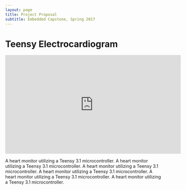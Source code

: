 ```yaml
---
layout: page
title: Project Proposal
subtitle: Embedded Capstone, Spring 2017
---
```


<div class="post">
	<h1 class="pageTitle">Teensy Electrocardiogram</h1>
	<!-- <p class="intro">A heart monitor utilizing a Teensy 3.1 microcontroller.</p> -->
    <center><iframe width="560" height="315" src="https://www.youtube.com/embed/VUxi9EeDWB4" frameborder="0" allowfullscreen></iframe></center>
	<p>
  A heart monitor utilizing a Teensy 3.1 microcontroller. A heart monitor utilizing a Teensy 3.1 microcontroller.
  A heart monitor utilizing a Teensy 3.1 microcontroller. A heart monitor utilizing a Teensy 3.1 microcontroller.
  A heart monitor utilizing a Teensy 3.1 microcontroller. A heart monitor utilizing a Teensy 3.1 microcontroller.
  </p>
</div>

<!-- ### Problem Space -->
<!-- Most people spend time in front of a mirror each day. What if your mirror could provide you with useful information such as the weather, news report, or a to-do list? -->

<!-- ### Examples -->
<!-- #### MirrorOS: -->
<!-- <center><iframe width="560" height="315" src="https://www.youtube.com/watch?v=8swdfbnZn9E" frameborder="0" allowfullscreen></iframe></center> -->

<!-- ### Related Technology -->

<!-- ### Potential Solutions -->

<!-- ### Resource budget -->

